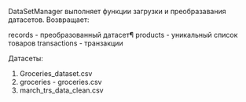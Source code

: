 DataSetManager выполняет функции загрузки и преобразавания датасетов.
Возвращает:

records - преобразованный датасет¶
products - уникальный список товаров
transactions - транзакции

Датасеты:
1) Groceries_dataset.csv
2) groceries - groceries.csv
3) march_trs_data_clean.csv
